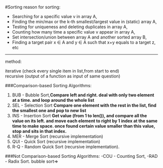 #Sorting
reason for sorting:
* Searching for a specific value v in array A,
* Finding the min/max or the k-th smallest/largest value in (static) array A,
* Testing for uniqueness and deleting duplicates in array A,
* Counting how many time a specific value v appear in array A,
* Set intersection/union between array A and another sorted array B,
* Finding a target pair x ∈ A and y ∈ A such that x+y equals to a target z, etc
<hr>
method: 

iterative (check every single item in list,from start to end) <br>
recursive (output of a function as input of same question)<br>

###Comparison-based Sorting Algorithms:
1. BUB - Bubble Sort,**Compare left and right. deal with only two element at a time. and loop around the whole list**
2. SEL - Selection Sort **Compare one element with the rest in the list, find the smallest one and pop to new list**
3. INS - Insertion Sort **Get value (from 1 to len()), and compare all the value on its left. and move each element to right by 1 index at the same time to make space. once found certain value smaller than this value, stop and sits in that index.**
4. MER - Merge Sort (recursive implementation)
5. QUI - Quick Sort (recursive implementation)
6. R-Q - Random Quick Sort (recursive implementation).

###Not Comparison-based Sorting Algorithms:
-COU - Counting Sort,
-RAD - Radix Sort.
bubble sort=> <br>
